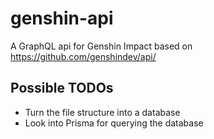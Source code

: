 # genshin-api

A GraphQL api for Genshin Impact based on https://github.com/genshindev/api/

## Possible TODOs

- Turn the file structure into a database
- Look into Prisma for querying the database
